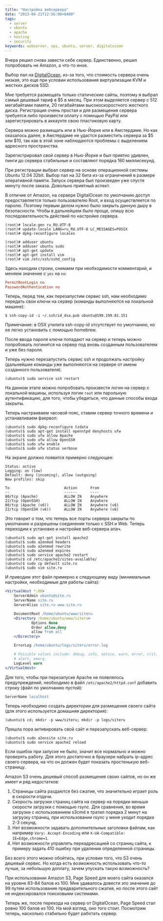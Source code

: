 ```yaml
---
title: "Настройка вебсервера"
date: "2013-04-21T12:56:00+0400"
tags:
  - server
  - ubuntu
  - apache
  - hosting
  - security
keywords: webserver, vps, ubuntu, server, digitalocean
---
```

Вчера решил снова завести себе сервер. Единственно, решил попробовать не Amazon, а что-то иное.

Выбор пал на [DigitalOcean](https://www.digitalocean.com "DigitalOcean"), из-за того, что стоимость сервера очень низкая, это еще при условии использования виртуализации KVM и жестких дисков SSD.

Мне требуется размещать только статические сайты, поэтому я выбрал самый дешевый тариф в $5 в месяц. При этом выделяется сервер с 512 мегабайтами памяти, 20 гигабайтами высокоскоростного жесткого диска. Регистрация очень простая и для размещения сервера требуется либо произвести оплату с помощью PayPal или зарегистрировать в аккаунте свою пластиковую карту.

Сервера можно размещать или в Нью-Йорке или в Амстердаме. Но как оказалось далее, в Амстердаме не удастся разместить сервера за $5 или $10, так как в этой зоне наблюдаются проблемы с выделением адресного пространства.

Зарегистрировал свой сервер в Нью-Йорке и был приятно удивлен, пинги до сервера стабильные и составляют порядка 160 миллисекунд.

При регистрации выбрал сервер на основе операционной системы Ubuntu 12.04 32bit. Выбор пал на 32 бита из-за ограничений в размере оперативной памяти. Запуск сервера был произведен уже спустя минуту после заказа. Довольно приятный аспект.

В отличие от Amazon, на сервере DigitalOcean по умолчанию доступ предоставляется только пользователю Root, и вход осуществляется по паролю. Поэтому первым делом нужно было закрыть данную дыру в безопасности. Чтобы в дальнейшем было проще, опишу всю последовательность действий по настройке сервера.

```shell
(root)# locale-gen ru_RU.UTF-8
(root)# update-locale LANG=ru_RU.UTF-8 LC_MESSAGES=POSIX
(root)# dpkg-reconfigure locales

(root)# adduser ubuntu
(root)# adduser ubuntu sudo
(root)# apt-get update
(root)# apt-get install vim
(root)# vim /etc/ssh/sshd_config
```

Здесь находим строки, снимаем при необходимости комментарий, и меняем значение с `yes` на `no`:

```conf
PermitRootLogin no
PasswordAuthentication no
```

Теперь, перед тем, как перезапустим сервис ssh, нам необходимо передать свои ключи на сервер (команды выполняются на локальной машине):

```shell
$ ssh-copy-id -i ~/.ssh/id_dsa.pub ubuntu@198.199.81.151
```

Примечание: в OSX утилита ssh-copy-id отсутствует по умолчанию, но ее легко установить с помощью homebrew.

После ввода пароля ключи попадают на сервер и теперь можно попробовать логинится на сервер под вновь созданным пользователем и уже без пароля.

Теперь нужно перезапустить сервис ssh и продолжать настройку (дальнейшие команды уже выполняются на сервере от имени созданного пользователя).

```shell
(ubuntu)$ sudo service ssh restart
```

На данном этапе можно попробовать произвести логин на сервер с локальной машины, используя логин `root` или парольную аутентификацию, для того, чтобы убедиться, что данные способы входа закрыты.

Теперь настраиваем часовой пояс, ставим сервер точного времени и устанавливаем фаервол:

```shell
(ubuntu)$ sudo dpkg-reconfigure tzdata
(ubuntu)$ sudo apt-get install openntpd denyhosts ufw
(ubuntu)$ sudo ufw allow Apache
(ubuntu)$ sudo ufw allow OpenSSH
(ubuntu)$ sudo ufw enable
(ubuntu)$ sudo ufw status verbose
```

На экране должно появится примерно следующее:

```text
Status: active
Logging: on (low)
Default: deny (incoming), allow (outgoing)
New profiles: skip

To                         Action      From
--                         ------      ----
80/tcp (Apache)            ALLOW IN    Anywhere
22/tcp (OpenSSH)           ALLOW IN    Anywhere
80/tcp (Apache (v6))       ALLOW IN    Anywhere (v6)
22/tcp (OpenSSH (v6))      ALLOW IN    Anywhere (v6)
```

Это говорит о том, что теперь все порты сервера закрыты по умолчанию и разрешены соединения только с SSH и Web. Теперь переходим к установке и настройке веб-сервера апач.

```shell
(ubuntu)$ sudo apt-get install apache2
(ubuntu)$ sudo a2enmod headers
(ubuntu)$ sudo a2enmod rewrite
(ubuntu)$ sudo a2enmod expires
(ubuntu)$ sudo service apache2 restart
(ubuntu)$ cd /etc/apache2/sites-available/
(ubuntu)$ sudo cp default site.ru
(ubuntu)$ sudo vim site.ru
```

И приводим этот файл примерно к следующему виду (минимальные настройки, необходимые для работы сайта):

```apache
<VirtualHost *:80>
    ServerAdmin ubuntu@site.ru
    ServerName site.ru
    ServerAlias site.ru www.site.ru

    DocumentRoot /home/ubuntu/www/siteru
    <Directory /home/ubuntu/www/siteru>
            Options None
            Order allow,deny
            allow from all
    </Directory>

    ErrorLog /home/ubuntu/logs/siteru/error.log

    # Possible values include: debug, info, notice, warn, error, crit,
    # alert, emerg.
    LogLevel warn
</VirtualHost>
```

Для того, чтобы при перезапуске Apache не появлялось предупреждений, необходимо в файл `/etc/apache2/httpd.conf` добавить строку (файл по умолчанию пустой):

```apache
ServerName localhost
```

Теперь необходимо создать директории для размещения своего сайта (для этого используется домашняя директория):

```shell
(ubuntu)$ cd; mkdir -p www/siteru; mkdir -p logs/siteru
```

Пришла пора активировать свой сайт и перезапускать веб-сервер:

```shell
(ubuntu)$ sudo a2ensite site.ru
(ubuntu)$ sudo service apache2 reload
```

Если ошибок при запуске не было, значит все нормально и можно проверять работу. Для этого достаточно в браузере набрать ip-адрес своего сервера, на что он должен будет показать простенькую веб-страницу.

Amazon S3 очень дешевый способ размещения своих сайтов, но он же имеет и ряд недостатков:

1. Страницы сайта раздаются без сжатия, что значительно играет роль в скорости отдачи.
2. Скорость загрузки страниц сайта на сервер на порядки меньше скорости загрузки с помощью rsync. Для сравнения, во время загрузки с использованием s3cmd я тратил порядка 2 минут на загрузку страниц, при использовании rsync у меня уходит порядка 2-3 секунд.
3. Нет возможности задавать дополнительные заголовки файлам, как например `Vary: Accept-Encoding` или `X-UA-Compatible: IE=Edge,chrome=1`.
4. Нет возможности управлять переадресацией со страниц сайта, к примеру задать 410 ошибку при удалении определенной страницы.

Без всего этого можно обойтись, при условии того, что S3 очень дешевый сервис. Но когда есть возможность использовать что-то лучше, за небольшую доплату, зачем упускать такую возможность?

При использовании Amazon S3, Page Speed для моего сайта оказался на уровне 83-84 балов из 100. Мне удавалось довести это значение  до 99 путем использование предварительного сжатия, но после этого сайт не индексировался поисковыми системами.

Теперь же, после перехода на сервер от DigitalOcean, Page Speed стал ровно 100 балов из 100. На мой взгляд, оно того стоит. Посмотрим теперь, насколько стабильно будет работать сервер.
